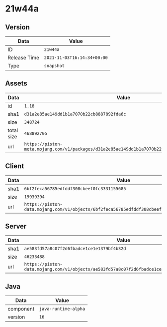 # 21w44a

## Version

|**Data**        | **Value**                 |
|----------------|-------------------------|
| ID   | ```21w44a```   |
| Release Time   | ```2021-11-03T16:14:34+00:00```   |
| Type   | ```snapshot```   |

## Assets

|**Data**        | **Value**                 |
|----------------|-------------------------|
| id   | ```1.18```   |
| sha1   | ```d31a2e85ae149dd1b1a7070b22cb8887892fda6c```   |
| size   | ```348724```   |
| total size  | ```468892705```  |
| url       | ```https://piston-meta.mojang.com/v1/packages/d31a2e85ae149dd1b1a7070b22cb8887892fda6c/1.18.json``` |

## Client

|**Data**        | **Value**                 |
|----------------|-------------------------|
| sha1   | ```6bf2feca56785edfddf308cbeef0fc3331155685```   |
| size   | ```19939394```   |
| url       | ```https://piston-data.mojang.com/v1/objects/6bf2feca56785edfddf308cbeef0fc3331155685/client.jar``` |

## Server

|**Data**        | **Value**                 |
|----------------|-------------------------|
| sha1   | ```ae583fd57a8c07f2d6fbadce1ce1e1379bf4b32d```   |
| size   | ```46233488```   |
| url       | ```https://piston-data.mojang.com/v1/objects/ae583fd57a8c07f2d6fbadce1ce1e1379bf4b32d/server.jar``` |

## Java

|**Data**        | **Value**                 |
|----------------|-------------------------|
| component   | ```java-runtime-alpha```   |
| version   | ```16```   |